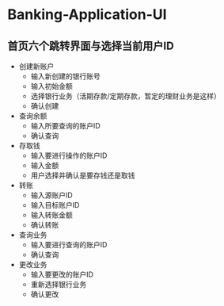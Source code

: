 # Banking-Application-UI
## 首页六个跳转界面与选择当前用户ID
+ 创建新账户
   + 输入新创建的银行账号
   + 输入初始金额
   + 选择银行业务（活期存款/定期存款，暂定的理财业务是这样）
   + 确认创建
+ 查询余额
   + 输入所要查询的账户ID
   + 确认查询
+ 存取钱
   + 输入要进行操作的账户ID
   + 输入金额
   + 用户选择并确认是要存钱还是取钱
+ 转账
   + 输入源账户ID
   + 输入目标账户ID
   + 输入转账金额
   + 确认转账
+ 查询业务
   + 输入要进行查询的账户ID
   + 确认查询
+ 更改业务
   + 输入要更改的账户ID
   + 重新选择银行业务
   + 确认更改
